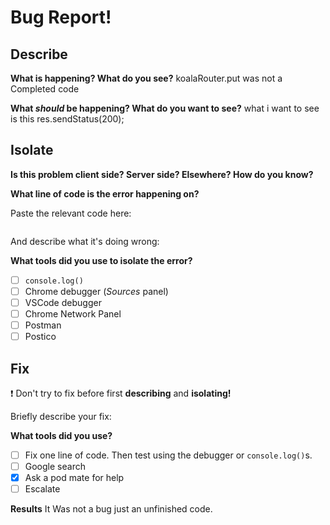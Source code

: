# Bug Report!

## Describe

**What is happening? What do you see?**
koalaRouter.put was not a Completed code

**What _should_ be happening? What do you want to see?**
what i want to see is this
 res.sendStatus(200);


## Isolate

**Is this problem client side? Server side? Elsewhere? How do you know?**

**What line of code is the error happening on?**

Paste the relevant code here:
```js
```

And describe what it's doing wrong:

**What tools did you use to isolate the error?**

- [ ] `console.log()`
- [ ] Chrome debugger (_Sources_ panel)
- [ ] VSCode debugger
- [ ] Chrome Network Panel
- [ ] Postman
- [ ] Postico

<!-- Briefly describe how the tool helped you, and how you used it -->


## Fix

❗ Don't try to fix before first **describing** and **isolating!**

Briefly describe your fix:

**What tools did you use?**

- [ ] Fix one line of code. Then test using the debugger or `console.log()`s.
- [ ] Google search
- [x] Ask a pod mate for help
- [ ] Escalate

**Results**
It Was not a bug just an unfinished code.
<!-- Go back to your original description. Is the app behaving how you want it to, now? Describe the bug, technically: what was your code doing wrong, and how did you fix it. -->